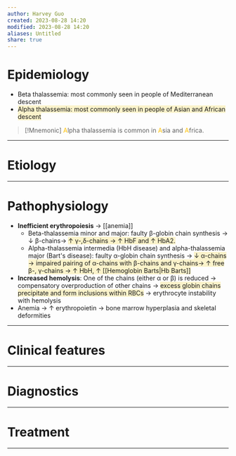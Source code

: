```yaml
---
author: Harvey Guo
created: 2023-08-28 14:20
modified: 2023-08-28 14:20
aliases: Untitled
share: true
---
```

# Epidemiology
- Beta thalassemia:<font color="#ffc000"></font> most commonly seen in people of Mediterranean descent
- <span style="background:rgba(240, 200, 0, 0.2)">Alpha thalassemia: most commonly seen in people of Asian and African descent</span>
>[!Mnemonic] 
><font color="#ffc000">A</font>lpha thalassemia is common in <font color="#ffc000">A</font>sia and <font color="#ffc000">A</font>frica.

---
# Etiology


---
# Pathophysiology
- **Inefficient erythropoiesis** → [[anemia]] 
	- Beta-thalassemia minor and major: faulty β-globin chain synthesis → ↓ β-chains→ <span style="background:rgba(240, 200, 0, 0.2)">↑ γ-,δ-chains → ↑ HbF and ↑ HbA2. </span>
	- Alpha-thalassemia intermedia (HbH disease) and alpha-thalassemia major (Bart's disease): faulty α-globin chain synthesis → <span style="background:rgba(240, 200, 0, 0.2)">↓ α-chains → impaired pairing of α-chains with β-chains and γ-chains→ ↑ free β-, γ-chains → ↑ HbH, ↑ [[Hemoglobin Barts|Hb Barts]] </span>
- **Increased hemolysis**: One of the chains (either α or β) is reduced → compensatory overproduction of other chains → <span style="background:rgba(240, 200, 0, 0.2)">excess globin chains precipitate and form inclusions within RBCs</span> → erythrocyte instability with hemolysis 
- Anemia → ↑ erythropoietin → bone marrow hyperplasia and skeletal deformities

---
# Clinical features


---
# Diagnostics


---
# Treatment


---
